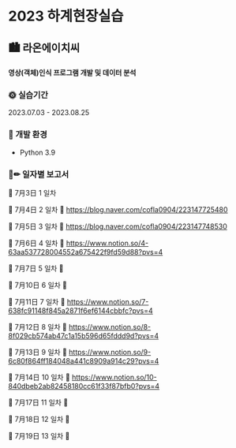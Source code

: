 # 2023 하계현장실습

## 🏙 라온에이치씨 
#### 영상(객체)인식 프로그램 개발 및 데이터 분석

###
### 🌞 실습기간

2023.07.03 - 2023.08.25

### 🔧 개발 환경
- Python 3.9

### 📑✏ 일자별 보고서
📌 7月3日  1 일차 


📌 7月4日  2 일차 
 🔗 https://blog.naver.com/cofla0904/223147725480 
 
📌 7月5日  3 일차 
🔗 https://blog.naver.com/cofla0904/223147748530

📌 7月6日  4 일차
🔗 https://www.notion.so/4-63aa537728004552a675422f9fd59d88?pvs=4

📌 7月7日  5 일차
🧱 <br>

📌 7月10日 6 일차
🔗

📌 7月11日 7 일차
🔗 https://www.notion.so/7-638fc91148f845a2871f6ef6144cbbfc?pvs=4

📌 7月12日 8 일차
🔗 https://www.notion.so/8-8f029cb574ab47c1a15b596d65fddd9d?pvs=4

📌 7月13日 9 일차
🔗 https://www.notion.so/9-6c80f864ff184048a441c8909a914c29?pvs=4

📌 7月14日 10 일차
🔗 https://www.notion.so/10-840dbeb2ab82458180cc61f33f87bfb0?pvs=4

📌 7月17日 11 일차
🔗

📌 7月18日 12 일차
🔗

📌 7月19日 13 일차
🔗
